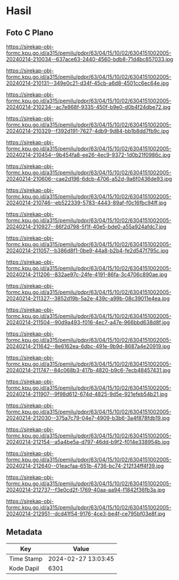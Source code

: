 # Hasil

## Foto C Plano

https://sirekap-obj-formc.kpu.go.id/a315/pemilu/pdpr/63/04/15/10/02/6304151002005-20240214-210034--637ace63-2440-4560-bdb8-71d4bc857033.jpg

https://sirekap-obj-formc.kpu.go.id/a315/pemilu/pdpr/63/04/15/10/02/6304151002005-20240214-210131--349e0c21-d34f-45cb-a6d8-4501cc6ec64e.jpg

https://sirekap-obj-formc.kpu.go.id/a315/pemilu/pdpr/63/04/15/10/02/6304151002005-20240214-210234--ac7e868f-9335-450f-b9e0-d0b4f24dbe72.jpg

https://sirekap-obj-formc.kpu.go.id/a315/pemilu/pdpr/63/04/15/10/02/6304151002005-20240214-210329--f392d191-7627-4db9-9d84-bb1b8dd7fb9c.jpg

https://sirekap-obj-formc.kpu.go.id/a315/pemilu/pdpr/63/04/15/10/02/6304151002005-20240214-210454--9b454fa8-ee26-4ec9-9372-1d0b21f0986c.jpg

https://sirekap-obj-formc.kpu.go.id/a315/pemilu/pdpr/63/04/15/10/02/6304151002005-20240214-210606--cae2d196-6dcb-4706-a52d-9a6f0436de93.jpg

https://sirekap-obj-formc.kpu.go.id/a315/pemilu/pdpr/63/04/15/10/02/6304151002005-20240214-210746--eb522339-5783-4443-89af-f0c16fbc94ff.jpg

https://sirekap-obj-formc.kpu.go.id/a315/pemilu/pdpr/63/04/15/10/02/6304151002005-20240214-210927--86f2d798-5f1f-40e5-bde0-a55a924afdc7.jpg

https://sirekap-obj-formc.kpu.go.id/a315/pemilu/pdpr/63/04/15/10/02/6304151002005-20240214-211057--b386d8f1-0be9-44a8-b2b4-fe2d547f795c.jpg

https://sirekap-obj-formc.kpu.go.id/a315/pemilu/pdpr/63/04/15/10/02/6304151002005-20240214-211206--832ae97c-24fe-4191-86fa-3c4706c890ae.jpg

https://sirekap-obj-formc.kpu.go.id/a315/pemilu/pdpr/63/04/15/10/02/6304151002005-20240214-211327--3852d19b-5a2e-439c-a99b-08c39011e4ea.jpg

https://sirekap-obj-formc.kpu.go.id/a315/pemilu/pdpr/63/04/15/10/02/6304151002005-20240214-211504--90d9a493-f016-4ec7-a47e-966bbd638d8f.jpg

https://sirekap-obj-formc.kpu.go.id/a315/pemilu/pdpr/63/04/15/10/02/6304151002005-20240214-211642--8e6162ea-6dbc-491e-9b9d-8687a4e20919.jpg

https://sirekap-obj-formc.kpu.go.id/a315/pemilu/pdpr/63/04/15/10/02/6304151002005-20240214-211747--84c068b3-417b-4820-b9c6-7ecb48457431.jpg

https://sirekap-obj-formc.kpu.go.id/a315/pemilu/pdpr/63/04/15/10/02/6304151002005-20240214-211907--9f98d612-674d-4825-9d5e-921efeb54b21.jpg

https://sirekap-obj-formc.kpu.go.id/a315/pemilu/pdpr/63/04/15/10/02/6304151002005-20240214-212030--375a7c79-04e7-4909-b3b6-3a4f878fdb19.jpg

https://sirekap-obj-formc.kpu.go.id/a315/pemilu/pdpr/63/04/15/10/02/6304151002005-20240214-212154--a5a4be5a-d797-46dd-b9f2-f014e338954b.jpg

https://sirekap-obj-formc.kpu.go.id/a315/pemilu/pdpr/63/04/15/10/02/6304151002005-20240214-212640--01eacfaa-651b-4736-bc74-212f34ff4f39.jpg

https://sirekap-obj-formc.kpu.go.id/a315/pemilu/pdpr/63/04/15/10/02/6304151002005-20240214-212737--f3e0cd2f-1769-40aa-aa94-f1842f36fb3a.jpg

https://sirekap-obj-formc.kpu.go.id/a315/pemilu/pdpr/63/04/15/10/02/6304151002005-20240214-212951--dcd41f54-9176-4ce3-be4f-ce795bf03e8f.jpg


## Metadata

| Key        | Value               |
| ---------- | ------------------- |
| Time Stamp | 2024-02-27 13:03:45 |
| Kode Dapil | 6301                |



